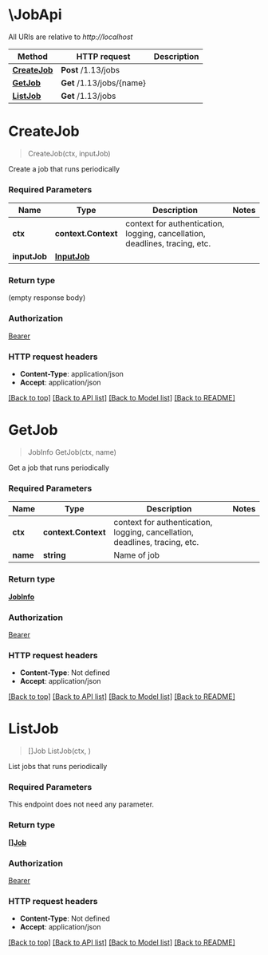 # \JobApi

All URIs are relative to *http://localhost*

Method | HTTP request | Description
------------- | ------------- | -------------
[**CreateJob**](JobApi.md#CreateJob) | **Post** /1.13/jobs | 
[**GetJob**](JobApi.md#GetJob) | **Get** /1.13/jobs/{name} | 
[**ListJob**](JobApi.md#ListJob) | **Get** /1.13/jobs | 


# **CreateJob**
> CreateJob(ctx, inputJob)


Create a job that runs periodically

### Required Parameters

Name | Type | Description  | Notes
------------- | ------------- | ------------- | -------------
 **ctx** | **context.Context** | context for authentication, logging, cancellation, deadlines, tracing, etc.
  **inputJob** | [**InputJob**](InputJob.md)|  | 

### Return type

 (empty response body)

### Authorization

[Bearer](../README.md#Bearer)

### HTTP request headers

 - **Content-Type**: application/json
 - **Accept**: application/json

[[Back to top]](#) [[Back to API list]](../README.md#documentation-for-api-endpoints) [[Back to Model list]](../README.md#documentation-for-models) [[Back to README]](../README.md)

# **GetJob**
> JobInfo GetJob(ctx, name)


Get a job that runs periodically

### Required Parameters

Name | Type | Description  | Notes
------------- | ------------- | ------------- | -------------
 **ctx** | **context.Context** | context for authentication, logging, cancellation, deadlines, tracing, etc.
  **name** | **string**| Name of job | 

### Return type

[**JobInfo**](JobInfo.md)

### Authorization

[Bearer](../README.md#Bearer)

### HTTP request headers

 - **Content-Type**: Not defined
 - **Accept**: application/json

[[Back to top]](#) [[Back to API list]](../README.md#documentation-for-api-endpoints) [[Back to Model list]](../README.md#documentation-for-models) [[Back to README]](../README.md)

# **ListJob**
> []Job ListJob(ctx, )


List jobs that runs periodically

### Required Parameters
This endpoint does not need any parameter.

### Return type

[**[]Job**](Job.md)

### Authorization

[Bearer](../README.md#Bearer)

### HTTP request headers

 - **Content-Type**: Not defined
 - **Accept**: application/json

[[Back to top]](#) [[Back to API list]](../README.md#documentation-for-api-endpoints) [[Back to Model list]](../README.md#documentation-for-models) [[Back to README]](../README.md)

